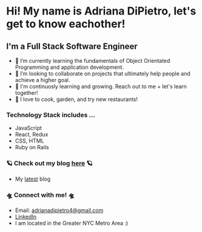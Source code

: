 # Hi! My name is Adriana DiPietro, let's get to know eachother!

## I'm a Full Stack Software Engineer

-  :speech_balloon: I’m currently learning the fundamentals of Object Orientated Programming and application development. 
-  :first_quarter_moon_with_face: I’m looking to collaborate on projects that ultimately help people and achieve a higher goal. 
-  :white_heart: I'm continuosly learning and growing. Reach out to me + let's learn together! 
-  :dizzy: I love to cook, garden, and try new restaurants!


### Technology Stack includes ...
-  JavaScript
-  React, Redux
-  CSS, HTML
-  Ruby on Rails 



### :ringed_planet: Check out my blog [here](https://dev.to/am20dipi) :ringed_planet: 
-  My [latest](https://dev.to/am20dipi/introduction-to-learning-promises-3c3m) blog



### :flying_saucer: Connect with me! :flying_saucer:
 -  Email: adrianadipietro4@gmail.com
 -  [LinkedIn](https://www.linkedin.com/in/adriana-dipietro)
 -  I am located in the Greater NYC Metro Area :)

